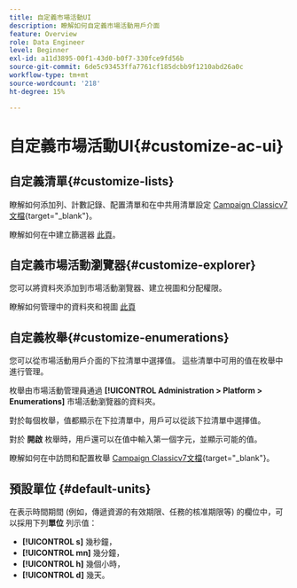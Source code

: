```yaml
---
title: 自定義市場活動UI
description: 瞭解如何自定義市場活動用戶介面
feature: Overview
role: Data Engineer
level: Beginner
exl-id: a11d3895-00f1-43d0-b0f7-330fce9fd56b
source-git-commit: 6de5c93453ffa7761cf185dcbb9f1210abd26a0c
workflow-type: tm+mt
source-wordcount: '218'
ht-degree: 15%

---
```


# 自定義市場活動UI{#customize-ac-ui}

## 自定義清單{#customize-lists}

瞭解如何添加列、計數記錄、配置清單和在中共用清單設定 [Campaign Classicv7文檔](https://experienceleague.adobe.com/docs/campaign-classic/using/getting-started/starting-with-adobe-campaign/campaign-workspace/adobe-campaign-ui-lists.html?lang=en){target=&quot;_blank&quot;}。

瞭解如何在中建立篩選器 [此頁](../audiences/create-filters.md)。

## 自定義市場活動瀏覽器{#customize-explorer}

您可以將資料夾添加到市場活動瀏覽器、建立視圖和分配權限。

瞭解如何管理中的資料夾和視圖 [此頁](../audiences/folders-and-views.md)


## 自定義枚舉{#customize-enumerations}

您可以從市場活動用戶介面的下拉清單中選擇值。 這些清單中可用的值在枚舉中進行管理。

枚舉由市場活動管理員通過 **[!UICONTROL Administration > Platform > Enumerations]** 市場活動瀏覽器的資料夾。

對於每個枚舉，值都顯示在下拉清單中，用戶可以從該下拉清單中選擇值。

對於 **開啟** 枚舉時，用戶還可以在值中輸入第一個字元，並顯示可能的值。

瞭解如何在中訪問和配置枚舉 [Campaign Classicv7文檔](https://experienceleague.adobe.com/docs/campaign-classic/using/getting-started/administration-basics/managing-enumerations.html){target=&quot;_blank&quot;}。


## 預設單位 {#default-units}

在表示時間期間 (例如，傳遞資源的有效期限、任務的核准期限等) 的欄位中，可以採用下列&#x200B;**單位** 列示值：

* **[!UICONTROL s]** 幾秒鐘，
* **[!UICONTROL mn]** 幾分鐘，
* **[!UICONTROL h]** 幾個小時，
* **[!UICONTROL d]** 幾天。
